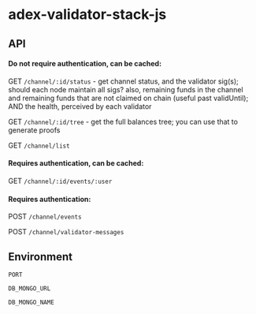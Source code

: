 # adex-validator-stack-js

## API


#### Do not require authentication, can be cached:

GET `/channel/:id/status` - get channel status, and the validator sig(s); should each node maintain all sigs? also, remaining funds in the channel and remaining funds that are not claimed on chain (useful past validUntil); AND the health, perceived by each validator

GET `/channel/:id/tree` - get the full balances tree; you can use that to generate proofs

GET `/channel/list`

#### Requires authentication, can be cached:

GET `/channel/:id/events/:user`

#### Requires authentication:

POST `/channel/events`

POST `/channel/validator-messages`



## Environment

``PORT``

``DB_MONGO_URL``

``DB_MONGO_NAME``
